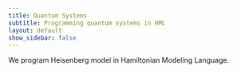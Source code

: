```yaml
---
title: Quantum Systems
subtitle: Programming quantum systems in HML
layout: default
show_sidebar: false
---
```


We program Heisenberg model in Hamiltonian Modeling Language.